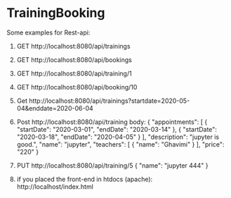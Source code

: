 # TrainingBooking

Some examples for Rest-api:

1. GET http://localhost:8080/api/trainings
2. GET http://localhost:8080/api/bookings
3. GET http://localhost:8080/api/training/1
4. GET http://localhost:8080/api/booking/10
5. Get http://localhost:8080/api/trainings?startdate=2020-05-04&enddate=2020-06-04
6. Post http://localhost:8080/api/training
body:
 {
        "appointments": [
            {
                "startDate": "2020-03-01",
                "endDate": "2020-03-14"
            },
            {
                "startDate": "2020-03-18",
                "endDate": "2020-04-05"
            }
        ],
        "description": "jupyter is good.",
        "name": "jupyter",
        "teachers": [
            {
                "name": "Ghavimi"
            }
        ],
        "price": "220"
 }

7. PUT http://localhost:8080/api/training/5
{
	"name": "jupyter 444"
}

8. if you placed the front-end in htdocs (apache):
http://localhost/index.html
